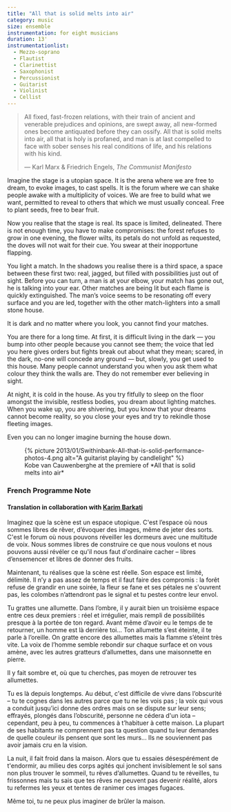 ```yaml
---
title: "All that is solid melts into air"
category: music
size: ensemble
instrumentation: for eight musicians
duration: 13'
instrumentationlist:
  - Mezzo-soprano
  - Flautist
  - Clarinettist
  - Saxophonist
  - Percussionist
  - Guitarist
  - Violinist
  - Cellist
---
```

> All fixed, fast-frozen relations, with their train of ancient and venerable prejudices and opinions, are swept away, all new-formed ones become antiquated before they can ossify. All that is solid melts into air, all that is holy is profaned, and man is at last compelled to face with sober senses his real conditions of life, and his relations with his kind.
>
> — Karl Marx & Friedrich Engels, *The Communist Manifesto*

Imagine the stage is a utopian space. It is the arena where we are free to dream, to evoke images, to cast spells. It is the forum where we can shake people awake with a multiplicity of voices. We are free to build what we want, permitted to reveal to others that which we must usually conceal. Free to plant seeds, free to bear fruit.

Now you realise that the stage is real. Its space is limited, delineated. There is not enough time, you have to make compromises: the forest refuses to grow in one evening, the flower wilts, its petals do not unfold as requested, the doves will not wait for their cue. You swear at their inopportune flapping.

You light a match. In the shadows you realise there is a third space, a space between these first two: real, jagged, but filled with possibilities just out of sight. Before you can turn, a man is at your elbow, your match has gone out, he is talking into your ear. Other matches are being lit but each flame is quickly extinguished. The man’s voice seems to be resonating off every surface and you are led, together with the other match-lighters into a small stone house.

It is dark and no matter where you look, you cannot find your matches.

You are there for a long time. At first, it is difficult living in the dark — you bump into other people because you cannot see them; the voice that led you here gives orders but fights break out about what they mean; scared, in the dark, no-one will concede any ground — but, slowly, you get used to this house. Many people cannot understand you when you ask them what colour they think the walls are. They do not remember ever believing in sight.

At night, it is cold in the house. As you try fitfully to sleep on the floor amongst the invisible, restless bodies, you dream about lighting matches. When you wake up, you are shivering, but you know that your dreams cannot become reality, so you close your eyes and try to rekindle those fleeting images.

Even you can no longer imagine burning the house down.

<figure>
{% picture 2013/01/Swithinbank-All-that-is-solid-performance-photos-4.png alt="A guitarist playing by candlelight" %}
<figcaption markdown="1">
Kobe van Cauwenberghe at the premiere of *All that is solid melts into air*
</figcaption>
</figure>

### French Programme Note

#### Translation in collaboration with [Karim Barkati](http://karim.barkati.online.fr/)

Imaginez que la scène est un espace utopique. C'est l’espace où nous sommes libres de rêver, d’évoquer des images, même de jeter des sorts. C'est le forum où nous pouvons réveiller les dormeurs avec une multitude de voix. Nous sommes libres de construire ce que nous voulons et nous pouvons aussi révéler ce qu'il nous faut d'ordinaire cacher – libres d’ensemencer et libres de donner des fruits.

Maintenant, tu réalises que la scène est réelle. Son espace est limité, délimité. Il n’y a pas assez de temps et il faut faire des compromis : la forêt refuse de grandir en une soirée, la fleur se fane et ses pétales ne s'ouvrent pas, les colombes n’attendront pas le signal et tu pestes contre leur envol.

Tu grattes une allumette. Dans l’ombre, il y aurait bien un troisième espace entre ces deux premiers : réel et irrégulier, mais rempli de possibilités presque à la portée de ton regard. Avant même d’avoir eu le temps de te retourner, un homme est là derrière toi... Ton allumette s’est éteinte, il te parle à l’oreille. On gratte encore des allumettes mais la flamme s’éteint très vite. La voix de l’homme semble rebondir sur chaque surface et on vous amène, avec les autres gratteurs d’allumettes, dans une maisonnette en pierre.

Il y fait sombre et, où que tu cherches, pas moyen de retrouver tes allumettes.

Tu es là depuis longtemps. Au début, c'est difficile de vivre dans l’obscurité – tu te cognes dans les autres parce que tu ne les vois pas ; la voix qui vous a conduit jusqu’ici donne des ordres mais on se dispute sur leur sens; effrayés, plongés dans l’obscurité, personne ne cédera d'un iota – cependant, peu à peu, tu commences à t’habituer à cette maison. La plupart de ses habitants ne comprennent pas ta question quand tu leur demandes de quelle couleur ils pensent que sont les murs... Ils ne souviennent pas avoir jamais cru en la vision.

La nuit, il fait froid dans la maison. Alors que tu essaies désespérément de t'endormir, au milieu des corps agités qui jonchent invisiblement le sol sans non plus trouver le sommeil, tu rêves d’allumettes. Quand tu te réveilles, tu frissonnes mais tu sais que tes rêves ne peuvent pas devenir réalité, alors tu refermes les yeux et tentes de ranimer ces images fugaces.

Même toi, tu ne peux plus imaginer de brûler la maison.
